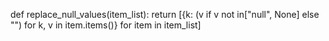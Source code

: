 def replace_null_values(item_list):
    return [{k: (v if v not in["null", None] else "") for k, v in item.items()} for item in item_list]
